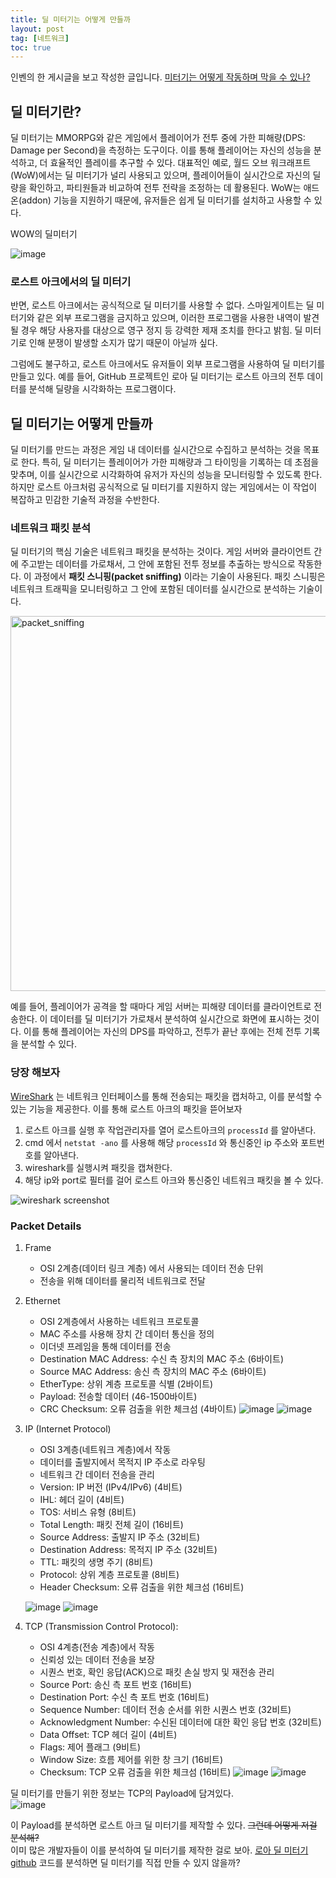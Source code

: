 ```yaml
---
title: 딜 미터기는 어떻게 만들까
layout: post
tag: [네트워크]
toc: true
---
```


인벤의 한 게시글을 보고 작성한 글입니다.
[미터기는 어떻게 작동하며 막을 수 있나?](https://www.inven.co.kr/board/lostark/4811/4788926?vtype=pc) 


## 딜 미터기란?

딜 미터기는 MMORPG와 같은 게임에서 플레이어가 전투 중에 가한 피해량(DPS: Damage per Second)을 측정하는 도구이다. 이를 통해 플레이어는 자신의 성능을 분석하고, 더 효율적인 플레이를 추구할 수 있다. 대표적인 예로, 월드 오브 워크래프트(WoW)에서는 딜 미터기가 널리 사용되고 있으며, 플레이어들이 실시간으로 자신의 딜량을 확인하고, 파티원들과 비교하여 전투 전략을 조정하는 데 활용된다. WoW는 애드온(addon) 기능을 지원하기 때문에, 유저들은 쉽게 딜 미터기를 설치하고 사용할 수 있다.

WOW의 딜미터기

![image](assets/img/posts/dmg-meter.png)


### 로스트 아크에서의 딜 미터기

반면, 로스트 아크에서는 공식적으로 딜 미터기를 사용할 수 없다. 스마일게이트는 딜 미터기와 같은 외부 프로그램을 금지하고 있으며, 이러한 프로그램을 사용한 내역이 발견될 경우 해당 사용자를 대상으로 영구 정지 등 강력한 제재 조치를 한다고 밝힘. 딜 미터기로 인해 분쟁이 발생할 소지가 많기 때문이 아닐까 싶다.

그럼에도 불구하고, 로스트 아크에서도 유저들이 외부 프로그램을 사용하여 딜 미터기를 만들고 있다. 예를 들어, GitHub 프로젝트인 로아 딜 미터기는 로스트 아크의 전투 데이터를 분석해 딜량을 시각화하는 프로그램이다. 

## 딜 미터기는 어떻게 만들까

딜 미터기를 만드는 과정은 게임 내 데이터를 실시간으로 수집하고 분석하는 것을 목표로 한다. 특히, 딜 미터기는 플레이어가 가한 피해량과 그 타이밍을 기록하는 데 초점을 맞추며, 이를 실시간으로 시각화하여 유저가 자신의 성능을 모니터링할 수 있도록 한다. 하지만 로스트 아크처럼 공식적으로 딜 미터기를 지원하지 않는 게임에서는 이 작업이 복잡하고 민감한 기술적 과정을 수반한다.

### 네트워크 패킷 분석

딜 미터기의 핵심 기술은 네트워크 패킷을 분석하는 것이다. 게임 서버와 클라이언트 간에 주고받는 데이터를 가로채서, 그 안에 포함된 전투 정보를 추출하는 방식으로 작동한다. 이 과정에서 **패킷 스니핑(packet sniffing)** 이라는 기술이 사용된다. 패킷 스니핑은 네트워크 트래픽을 모니터링하고 그 안에 포함된 데이터를 실시간으로 분석하는 기술이다.

<img src="https://github.com/user-attachments/assets/f2a12fe5-94f8-4d0e-a63d-4cb94eb3c1e7" width="600px" height="600px" alt="packet_sniffing"></img><br/>

예를 들어, 플레이어가 공격을 할 때마다 게임 서버는 피해량 데이터를 클라이언트로 전송한다. 이 데이터를 딜 미터기가 가로채서 분석하여 실시간으로 화면에 표시하는 것이다. 이를 통해 플레이어는 자신의 DPS를 파악하고, 전투가 끝난 후에는 전체 전투 기록을 분석할 수 있다.

### 당장 해보자

[WireShark](https://www.wireshark.org/) 는 네트워크 인터페이스를 통해 전송되는 패킷을 캡처하고, 이를 분석할 수 있는 기능을 제공한다. 이를 통해 로스트 아크의 패킷을 뜯어보자

1. 로스트 아크를 실행 후 작업관리자를 열어 로스트아크의 `processId` 를 알아낸다.
2. cmd 에서 `netstat -ano` 를 사용해 해당 `processId` 와 통신중인 ip 주소와 포트번호를 알아낸다.
3. wireshark를 실행시켜 패킷을 캡쳐한다.
4. 해당 ip와 port로 필터를 걸어 로스트 아크와 통신중인 네트워크 패킷을 볼 수 있다.

![wireshark screenshot](assets/img/posts/wireshark.png)


### Packet Details

1. Frame
    - OSI 2계층(데이터 링크 계층) 에서 사용되는 데이터 전송 단위
    - 전송을 위해 데이터를 물리적 네트워크로 전달
2. Ethernet
    - OSI 2계층에서 사용하는 네트워크 프로토콜
    - MAC 주소를 사용해 장치 간 데이터 통신을 정의
    - 이더넷 프레임을 통해 데이터를 전송
    - Destination MAC Address: 수신 측 장치의 MAC 주소 (6바이트)
    - Source MAC Address: 송신 측 장치의 MAC 주소 (6바이트)
    - EtherType: 상위 계층 프로토콜 식별 (2바이트)
    - Payload: 전송할 데이터 (46-1500바이트)
    - CRC Checksum: 오류 검출을 위한 체크섬 (4바이트)
    ![image](assets/img/posts/packet-01.png)
    ![image](assets/img/posts/packet-02.png)

3. IP (Internet Protocol)
    - OSI 3계층(네트워크 계층)에서 작동
    - 데이터를 출발지에서 목적지 IP 주소로 라우팅
    - 네트워크 간 데이터 전송을 관리
    - Version: IP 버전 (IPv4/IPv6) (4비트)
    - IHL: 헤더 길이 (4비트)
    - TOS: 서비스 유형 (8비트)
    - Total Length: 패킷 전체 길이 (16비트)
    - Source Address: 출발지 IP 주소 (32비트)
    - Destination Address: 목적지 IP 주소 (32비트)
    - TTL: 패킷의 생명 주기 (8비트)
    - Protocol: 상위 계층 프로토콜 (8비트)
    - Header Checksum: 오류 검출을 위한 체크섬 (16비트)
    
    ![image](assets/img/posts/packet-03.png)
    ![image](assets/img/posts/packet-04.png)
    
4. TCP (Transmission Control Protocol):
    - OSI 4계층(전송 계층)에서 작동
    - 신뢰성 있는 데이터 전송을 보장
    - 시퀀스 번호, 확인 응답(ACK)으로 패킷 손실 방지 및 재전송 관리
    - Source Port: 송신 측 포트 번호 (16비트)
    - Destination Port: 수신 측 포트 번호 (16비트)
    - Sequence Number: 데이터 전송 순서를 위한 시퀀스 번호 (32비트)
    - Acknowledgment Number: 수신된 데이터에 대한 확인 응답 번호 (32비트)
    - Data Offset: TCP 헤더 길이 (4비트)
    - Flags: 제어 플래그 (9비트)
    - Window Size: 흐름 제어를 위한 창 크기 (16비트)
    - Checksum: TCP 오류 검출을 위한 체크섬 (16비트)
    ![image](assets/img/posts/packet-05.png)
    ![image](assets/img/posts/packet-06.png)

딜 미터기를 만들기 위한 정보는 TCP의 Payload에 담겨있다.    
![image](assets/img/posts/packet-07.png)

이 Payload를 분석하면 로스트 아크 딜 미터기를 제작할 수 있다. ~~그런데 어떻게 저걸 분석해?~~    
이미 많은 개발자들이 이를 분석하여 딜 미터기를 제작한 걸로 보아. [로아 딜 미터기 github](https://github.com/snoww/loa-logs) 코드를 분석하면 딜 미터기를 직접 만들 수 있지 않을까?